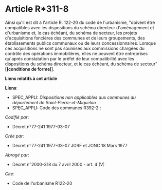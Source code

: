 # Article R*311-8

Ainsi qu'il est dit à l'article R. 122-20 du code de l'urbanisme, "doivent être compatibles avec les dispositions du schéma
directeur d'aménagement et d'urbanisme et, le cas échéant, du schéma de secteur, les projets d'acquisitions foncières des
communes et de leurs groupements, des établissements publics communaux ou de leurs concessionnaires. Lorsque ces acquisitions
ne sont pas soumises aux commissions chargées du contrôle des opérations immobilières, elles ne peuvent être entreprises
qu'après constatation par le préfet de leur compatibilité avec les dispositions du schéma directeur, et le cas échéant, du
schéma de secteur" [**]conditions de forme[**].

**Liens relatifs à cet article**

**Liens**:

  - SPEC_APPLI: *Dispositions non applicables aux communes du département de Saint-Pierre-et-Miquelon*
  - SPEC_APPLI: Code des communes R392-2 :

_Codifié par_:

  - Décret n°77-241 1977-03-07

_Créé par_:

  - Décret n°77-241 1977-03-07 JORF et JONC 18 Mars 1977

_Abrogé par_:

  - Décret n°2000-318 du 7 avril 2000 - art. 4 (V)

_Cite_:

  - Code de l'urbanisme R122-20
